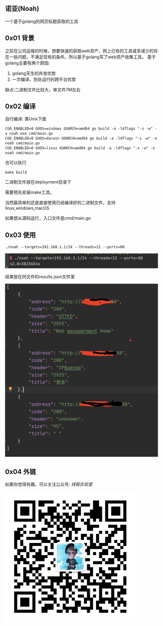 ## 诺亚(Noah) 

一个基于golang的网页标题获取的工具

## 0x01 背景
之前在公司运维的时候，想要快速的获取web资产，网上已有的工具或多或少的存在一些问题，不满足现有的条件。所以基于golang写了web资产收集工具。
基于golang主要有两个原因:
1. golang天生的并发优势
2. 一次编译，到处运行的跨平台优势

缺点:二进制文件比较大，单文件7M左右

## 0x02 编译
自行编译: 类Unix下面

```
CGO_ENABLED=0 GOOS=windows GOARCH=amd64 go build -a -ldflags "-s -w" -o noah.exe cmd/main.go
CGO_ENABLED=0 GOOS=darwin GOARCH=amd64 go build -a -ldflags "-s -w" -o noah cmd/main.go
CGO_ENABLED=0 GOOS=linux GOARCH=amd64 go build -a -ldflags "-s -w" -o noah cmd/main.go
```

也可以执行

```
make build
```
二进制文件放在deployment目录下

需要预先安装make工具。

当然最简单的还是直接使用已经编译好的二进制文件，支持linux,windows,macOS

如果想从源码运行，入口文件是cmd/main.go

## 0x03 使用

```
./noah --targets=192.168.1.1/24 --threads=12 --ports=80
```
![avatar](docs/imgs/img1.png)

结果放在同文件的results.json文件里

![avatar](docs/imgs/img2.png)


## 0x04 外链

如果你觉得有趣，可以关注公众号: *线程实验室*

![avatar](docs/imgs/code.jpg)